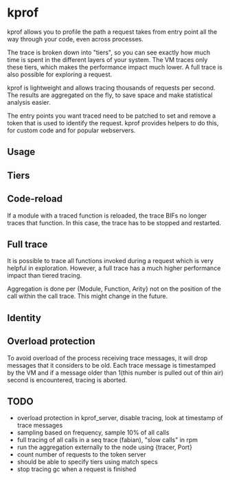 # kprof

kprof allows you to profile the path a request takes from entry point
all the way through your code, even across processes.

The trace is broken down into "tiers", so you can see exactly how much
time is spent in the different layers of your system. The VM traces
only these tiers, which makes the performance impact much lower. A
full trace is also possible for exploring a request.

kprof is lightweight and allows tracing thousands of requests per
second. The results are aggregated on the fly, to save space and make
statistical analysis easier.

The entry points you want traced need to be patched to set and remove
a token that is used to identify the request. kprof provides helpers
to do this, for custom code and for popular webservers.

## Usage

## Tiers


## Code-reload

If a module with a traced function is reloaded, the trace BIFs no
longer traces that function. In this case, the trace has to be stopped
and restarted.

## Full trace

It is possible to trace all functions invoked during a request which
is very helpful in exploration. However, a full trace has a much
higher performance impact than tiered tracing.

Aggregation is done per {Module, Function, Arity} not on the position
of the call within the call trace. This might change in the future.

## Identity

## Overload protection

To avoid overload of the process receiving trace messages, it will
drop messages that it considers to be old. Each trace message is
timestamped by the VM and if a message older than 1(this number is
pulled out of thin air) second is encountered, tracing is aborted.

## TODO
 * overload protection in kprof_server, disable tracing, look at timestamp of trace messages
 * sampling based on frequency, sample 10% of all calls
 * full tracing of all calls in a seq trace (fabian), "slow calls" in rpm
 * run the aggregation externally to the node using {tracer, Port}
 * count number of requests to the token server
 * should be able to specify tiers using match specs
 * stop tracing gc when a request is finished
